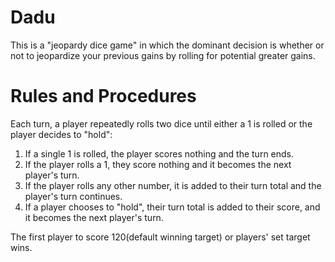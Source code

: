 # Dadu
This is a "jeopardy dice game" in which the dominant decision is whether or not to jeopardize your previous gains by rolling for potential greater gains. 

# Rules and Procedures
Each turn, a player repeatedly rolls two dice until either a 1 is rolled or the player decides to "hold":
1. If a single 1 is rolled, the player scores nothing and the turn ends.
2. If the player rolls a 1, they score nothing and it becomes the next player's turn.
3. If the player rolls any other number, it is added to their turn total and the player's turn continues. 
4. If a player chooses to "hold", their turn total is added to their score, and it becomes the next player's turn.

The first player to score 120(default winning target) or players' set target wins.
